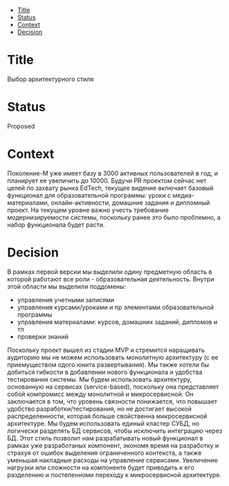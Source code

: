 - [Title](#title)
- [Status](#status)
- [Context](#context)
- [Decision](#decision)

# Title
Выбор архитектурного стиля

# Status
Proposed

# Context
Поколение-М уже имеет базу в 3000 активных пользователей в год, и планирует ее увеличить до 10000. Будучи PR проектом сейчас нет целей по захвату рынка EdTech, текущее видение включает базовый функционал для образовательной программы: уроки с медиа-материалами, онлайн-активности, домашние задания и дипломный проект. На текущем уровне важно учесть требование модернизируемости системы, поскольку ранее это было проблемно, а набор функционала будет расти.

# Decision
В рамках первой версии мы выделили одину предметную область в которой работают все роли - образовательная деятельность. Внутри этой области мы выделили поддомены:
- управления учетными записями
- управления курсами/уроками и пр элементами образовательной программы
- управления материалами: курсов, домашних заданий, дипломов и тп
- проверки знаний

Поскольку проект вышел из стадии MVP и стремится наращивать аудиторию мы не можем использовать монолитную архитектуру (с ее приемуществом одого юнита развертывания). Мы также хотели бы добиться гибкости в добавлении нового функционала и удобства тестирования системы. Мы будем использовать архитектуру, основанную на сервисах (service-based), поскольку она представляет собой компромисс между монолитной и микросервисной. Он заключается в том, что уровень связности понижается, что повышает удобство разработки/тестирования, но не достигает высокой распределенности, которая больше свойственна микросервисной архитектуре. Мы будем использовать единый кластер СУБД, но логически разделять БД сервисов, чтобы исключить интеграцию через БД. Этот стиль позволит нам разрабатывать новый функционал в рамках уже разработаных компонент, экономя время на разработку и страхуя от ошибок выделения ограниченного контекста, а также уменьшая накладные расходы на управление сервисами. Увеличение нагрузки или сложности на компоненте будет приводить к его разделению и постепенноми переходу к микросервисной архитектуре.